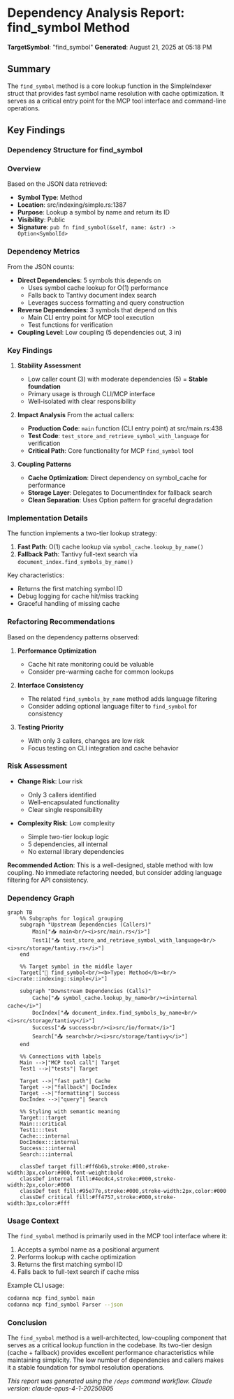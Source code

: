 # Dependency Analysis Report: find_symbol Method

**TargetSymbol**: "find_symbol"
**Generated**: August 21, 2025 at 05:18 PM

## Summary

The `find_symbol` method is a core lookup function in the SimpleIndexer struct that provides fast symbol name resolution with cache optimization. It serves as a critical entry point for the MCP tool interface and command-line operations.

## Key Findings

### Dependency Structure for find_symbol

### Overview
Based on the JSON data retrieved:
- **Symbol Type**: Method
- **Location**: src/indexing/simple.rs:1387
- **Purpose**: Lookup a symbol by name and return its ID
- **Visibility**: Public
- **Signature**: `pub fn find_symbol(&self, name: &str) -> Option<SymbolId>`

### Dependency Metrics
From the JSON counts:
- **Direct Dependencies**: 5 symbols this depends on
  - Uses symbol cache lookup for O(1) performance
  - Falls back to Tantivy document index search
  - Leverages success formatting and query construction
- **Reverse Dependencies**: 3 symbols that depend on this
  - Main CLI entry point for MCP tool execution
  - Test functions for verification
- **Coupling Level**: Low coupling (5 dependencies out, 3 in)

### Key Findings

1. **Stability Assessment**
   - Low caller count (3) with moderate dependencies (5) = **Stable foundation**
   - Primary usage is through CLI/MCP interface
   - Well-isolated with clear responsibility

2. **Impact Analysis**
   From the actual callers:
   - **Production Code**: `main` function (CLI entry point) at src/main.rs:438
   - **Test Code**: `test_store_and_retrieve_symbol_with_language` for verification
   - **Critical Path**: Core functionality for MCP `find_symbol` tool

3. **Coupling Patterns**
   - **Cache Optimization**: Direct dependency on symbol_cache for performance
   - **Storage Layer**: Delegates to DocumentIndex for fallback search
   - **Clean Separation**: Uses Option pattern for graceful degradation

### Implementation Details

The function implements a two-tier lookup strategy:
1. **Fast Path**: O(1) cache lookup via `symbol_cache.lookup_by_name()`
2. **Fallback Path**: Tantivy full-text search via `document_index.find_symbols_by_name()`

Key characteristics:
- Returns the first matching symbol ID
- Debug logging for cache hit/miss tracking
- Graceful handling of missing cache

### Refactoring Recommendations

Based on the dependency patterns observed:

1. **Performance Optimization**
   - Cache hit rate monitoring could be valuable
   - Consider pre-warming cache for common lookups

2. **Interface Consistency**
   - The related `find_symbols_by_name` method adds language filtering
   - Consider adding optional language filter to `find_symbol` for consistency

3. **Testing Priority**
   - With only 3 callers, changes are low risk
   - Focus testing on CLI integration and cache behavior

### Risk Assessment

- **Change Risk**: Low risk
  - Only 3 callers identified
  - Well-encapsulated functionality
  - Clear single responsibility
  
- **Complexity Risk**: Low complexity
  - Simple two-tier lookup logic
  - 5 dependencies, all internal
  - No external library dependencies

**Recommended Action**: This is a well-designed, stable method with low coupling. No immediate refactoring needed, but consider adding language filtering for API consistency.

### Dependency Graph

```mermaid
graph TB
    %% Subgraphs for logical grouping
    subgraph "Upstream Dependencies (Callers)"
        Main["📥 main<br/><i>src/main.rs</i>"]
        Test1["📥 test_store_and_retrieve_symbol_with_language<br/><i>src/storage/tantivy.rs</i>"]
    end
    
    %% Target symbol in the middle layer
    Target["🎯 find_symbol<br/><b>Type: Method</b><br/><i>crate::indexing::simple</i>"]
    
    subgraph "Downstream Dependencies (Calls)"
        Cache["📤 symbol_cache.lookup_by_name<br/><i>internal cache</i>"]
        DocIndex["📤 document_index.find_symbols_by_name<br/><i>src/storage/tantivy</i>"]
        Success["📤 success<br/><i>src/io/format</i>"]
        Search["📤 search<br/><i>src/storage/tantivy</i>"]
    end
    
    %% Connections with labels
    Main -->|"MCP tool call"| Target
    Test1 -->|"tests"| Target
    
    Target -->|"fast path"| Cache
    Target -->|"fallback"| DocIndex
    Target -->|"formatting"| Success
    DocIndex -->|"query"| Search
    
    %% Styling with semantic meaning
    Target:::target
    Main:::critical
    Test1:::test
    Cache:::internal
    DocIndex:::internal
    Success:::internal
    Search:::internal
    
    classDef target fill:#ff6b6b,stroke:#000,stroke-width:3px,color:#000,font-weight:bold
    classDef internal fill:#4ecdc4,stroke:#000,stroke-width:2px,color:#000
    classDef test fill:#95e77e,stroke:#000,stroke-width:2px,color:#000
    classDef critical fill:#ff4757,stroke:#000,stroke-width:3px,color:#fff
```

### Usage Context

The `find_symbol` method is primarily used in the MCP tool interface where it:
1. Accepts a symbol name as a positional argument
2. Performs lookup with cache optimization
3. Returns the first matching symbol ID
4. Falls back to full-text search if cache miss

Example CLI usage:
```bash
codanna mcp find_symbol main
codanna mcp find_symbol Parser --json
```

### Conclusion

The `find_symbol` method is a well-architected, low-coupling component that serves as a critical lookup function in the codebase. Its two-tier design (cache + fallback) provides excellent performance characteristics while maintaining simplicity. The low number of dependencies and callers makes it a stable foundation for symbol resolution operations.

*This report was generated using the `/deps` command workflow.*
*Claude version: claude-opus-4-1-20250805*